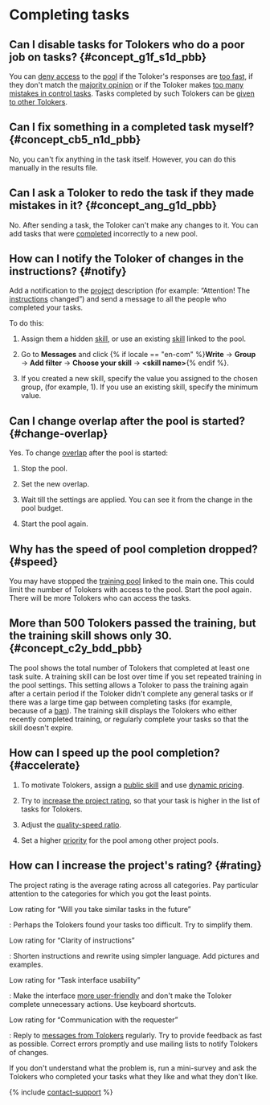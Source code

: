 # Completing tasks

## Can I disable tasks for Tolokers who do a poor job on tasks? {#concept_g1f_s1d_pbb}

You can [deny access](../../glossary#banned-worker) to the [pool](../../glossary#pool) if the Toloker's responses are [too fast](control.md#fast-answers), if they don't match the [majority opinion](mvote.md) or if the Toloker makes [too many mistakes in control tasks](goldenset.md). Tasks completed by such Tolokers can be [given to other Tolokers](restore-task-overlap.md).

## Can I fix something in a completed task myself? {#concept_cb5_n1d_pbb}

No, you can't fix anything in the task itself. However, you can do this manually in the results file.

## Can I ask a Toloker to redo the task if they made mistakes in it? {#concept_ang_g1d_pbb}

No. After sending a task, the Toloker can't make any changes to it. You can add tasks that were [completed](../../glossary#submitted-answers) incorrectly to a new pool.

## How can I notify the Toloker of changes in the instructions? {#notify}

Add a notification to the [project](../../glossary#project) description (for example: “Attention! The [instructions](../../glossary#instructions) changed”) and send a message to all the people who completed your tasks.

To do this:

1. Assign them a hidden [skill](../../glossary#skill), or use an existing [skill](nav-assign.md) linked to the pool.

1. Go to **Messages** and click {% if locale == "en-com" %}**Write** → **Group** → **Add filter** → **Choose your skill** → **&lt;skill name&gt;**{% endif %}.

1. If you created a new skill, specify the value you assigned to the chosen group, (for example, 1). If you use an existing skill, specify the minimum value.

## Can I change overlap after the pool is started? {#change-overlap}

Yes. To change [overlap](../../glossary#overlap) after the pool is started:

1. Stop the pool.

1. Set the new overlap.

1. Wait till the settings are applied. You can see it from the change in the pool budget.

1. Start the pool again.

## Why has the speed of pool completion dropped? {#speed}

You may have stopped the [training pool](../../glossary#training-pool) linked to the main one. This could limit the number of Tolokers with access to the pool. Start the pool again. There will be more Tolokers who can access the tasks.

## More than 500 Tolokers passed the training, but the training skill shows only 30. {#concept_c2y_bdd_pbb}

The pool shows the total number of Tolokers that completed at least one task suite. A training skill can be lost over time if you set repeated training in the pool settings. This setting allows a Toloker to pass the training again after a certain period if the Toloker didn't complete any general tasks or if there was a large time gap between completing tasks (for example, because of a [ban](../../glossary#banned-worker)). The training skill displays the Tolokers who either recently completed training, or regularly complete your tasks so that the skill doesn't expire.

## How can I speed up the pool completion? {#accelerate}

1. To motivate Tolokers, assign a [public skill](nav-create.md#public) and use [dynamic pricing](dynamic-pricing.md).

1. Try to [increase the project rating](#rating), so that your task is higher in the list of tasks for Tolokers.

1. Adjust the [quality-speed ratio](adjust.md).

1. Set a higher [priority](pool_poolparams.md#priority) for the pool among other project pools.

## How can I increase the project's rating? {#rating}

The project rating is the average rating across all categories. Pay particular attention to the categories for which you got the least points.

Low rating for “Will you take similar tasks in the future”

: Perhaps the Tolokers found your tasks too difficult. Try to simplify them.

Low rating for “Clarity of instructions”

: Shorten instructions and rewrite using simpler language. Add pictures and examples.

Low rating for “Task interface usability”

: Make the interface [more user-friendly](spec.md) and don't make the Toloker complete unnecessary actions. Use keyboard shortcuts.

Low rating for “Communication with the requester”

: Reply to [messages from Tolokers](messaging.md) regularly. Try to provide feedback as fast as possible. Correct errors promptly and use mailing lists to notify Tolokers of changes.

If you don't understand what the problem is, run a mini-survey and ask the Tolokers who completed your tasks what they like and what they don't like.

{% include [contact-support](../_includes/contact-support.md) %}